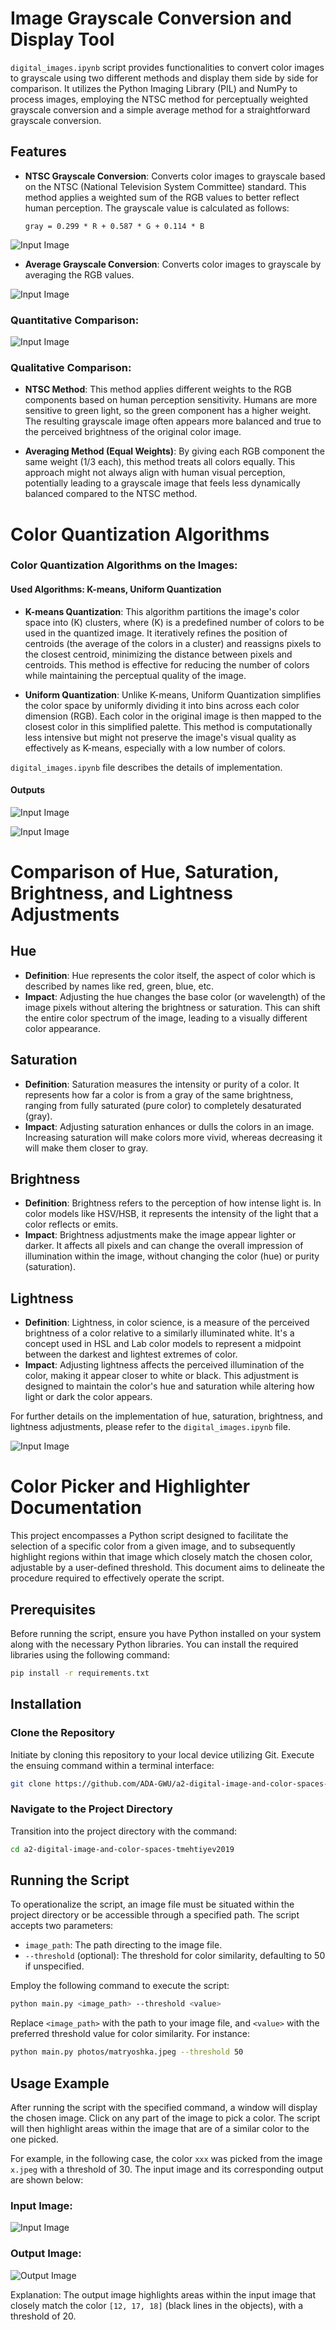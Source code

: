 # Image Grayscale Conversion and Display Tool

`digital_images.ipynb` script provides functionalities to convert color images to grayscale using two different methods and display them side by side for comparison. It utilizes the Python Imaging Library (PIL) and NumPy to process images, employing the NTSC method for perceptually weighted grayscale conversion and a simple average method for a straightforward grayscale conversion.

## Features

- **NTSC Grayscale Conversion**: Converts color images to grayscale based on the NTSC (National Television System Committee) standard. This method applies a weighted sum of the RGB values to better reflect human perception. The grayscale value is calculated as follows:

  ```
  gray = 0.299 * R + 0.587 * G + 0.114 * B
  ```
![Input Image](outputs/matryoshka_grayscale_NTSC.jpg)

  

- **Average Grayscale Conversion**: Converts color images to grayscale by averaging the RGB values.

![Input Image](outputs/matryoshka_grayscale_average.jpg)


###  Quantitative Comparison:

![Input Image](outputs/grayscale_methods_comparison.png)


### Qualitative Comparison:

- **NTSC Method**: This method applies different weights to the RGB components based on human perception sensitivity. Humans are more sensitive to green light, so the green component has a higher weight. The resulting grayscale image often appears more balanced and true to the perceived brightness of the original color image.

- **Averaging Method (Equal Weights)**: By giving each RGB component the same weight (1/3 each), this method treats all colors equally. This approach might not always align with human visual perception, potentially leading to a grayscale image that feels less dynamically balanced compared to the NTSC method.


# Color Quantization Algorithms

### Color Quantization Algorithms on the Images:

#### Used Algorithms: K-means, Uniform Quantization

- **K-means Quantization**: This algorithm partitions the image's color space into \(K\) clusters, where \(K\) is a predefined number of colors to be used in the quantized image. It iteratively refines the position of centroids (the average of the colors in a cluster) and reassigns pixels to the closest centroid, minimizing the distance between pixels and centroids. This method is effective for reducing the number of colors while maintaining the perceptual quality of the image.

- **Uniform Quantization**: Unlike K-means, Uniform Quantization simplifies the color space by uniformly dividing it into bins across each color dimension (RGB). Each color in the original image is then mapped to the closest color in this simplified palette. This method is computationally less intensive but might not preserve the image's visual quality as effectively as K-means, especially with a low number of colors.

`digital_images.ipynb` file describes the details of implementation.

#### Outputs

![Input Image](outputs/color_quantization_algorithms.png)

![Input Image](outputs/color_quantization_algorithms_uniform.png)


# Comparison of Hue, Saturation, Brightness, and Lightness Adjustments

## Hue

- **Definition**: Hue represents the color itself, the aspect of color which is described by names like red, green, blue, etc.
- **Impact**: Adjusting the hue changes the base color (or wavelength) of the image pixels without altering the brightness or saturation. This can shift the entire color spectrum of the image, leading to a visually different color appearance.

## Saturation

- **Definition**: Saturation measures the intensity or purity of a color. It represents how far a color is from a gray of the same brightness, ranging from fully saturated (pure color) to completely desaturated (gray).
- **Impact**: Adjusting saturation enhances or dulls the colors in an image. Increasing saturation will make colors more vivid, whereas decreasing it will make them closer to gray.

## Brightness

- **Definition**: Brightness refers to the perception of how intense light is. In color models like HSV/HSB, it represents the intensity of the light that a color reflects or emits.
- **Impact**: Brightness adjustments make the image appear lighter or darker. It affects all pixels and can change the overall impression of illumination within the image, without changing the color (hue) or purity (saturation).

## Lightness

- **Definition**: Lightness, in color science, is a measure of the perceived brightness of a color relative to a similarly illuminated white. It's a concept used in HSL and Lab color models to represent a midpoint between the darkest and lightest extremes of color.
- **Impact**: Adjusting lightness affects the perceived illumination of the color, making it appear closer to white or black. This adjustment is designed to maintain the color's hue and saturation while altering how light or dark the color appears.


For further details on the implementation of hue, saturation, brightness, and lightness adjustments, please refer to the  `digital_images.ipynb` file.


![Input Image](outputs/hue_saturation_brightness_lightness_applied.png)

# Color Picker and Highlighter Documentation

This project encompasses a Python script designed to facilitate the selection of a specific color from a given image, and to subsequently highlight regions within that image which closely match the chosen color, adjustable by a user-defined threshold. This document aims to delineate the procedure required to effectively operate the script.

## Prerequisites

Before running the script, ensure you have Python installed on your system along with the necessary Python libraries. You can install the required libraries using the following command:

```bash
pip install -r requirements.txt
```

## Installation

### Clone the Repository

Initiate by cloning this repository to your local device utilizing Git. Execute the ensuing command within a terminal interface:

```bash
git clone https://github.com/ADA-GWU/a2-digital-image-and-color-spaces-tmehtiyev2019.git
```

### Navigate to the Project Directory

Transition into the project directory with the command:

```bash
cd a2-digital-image-and-color-spaces-tmehtiyev2019
```



## Running the Script

To operationalize the script, an image file must be situated within the project directory or be accessible through a specified path. The script accepts two parameters:

- `image_path`: The path directing to the image file.
- `--threshold` (optional): The threshold for color similarity, defaulting to 50 if unspecified.

Employ the following command to execute the script:

```bash
python main.py <image_path> --threshold <value>
```


Replace `<image_path>` with the path to your image file, and `<value>` with the preferred threshold value for color similarity. For instance:


```bash
python main.py photos/matryoshka.jpeg --threshold 50
```

## Usage Example

After running the script with the specified command, a window will display the chosen image. Click on any part of the image to pick a color. The script will then highlight areas within the image that are of a similar color to the one picked.

For example, in the following case, the color `xxx` was picked from the image `x.jpeg` with a threshold of 30. The input image and its corresponding output are shown below:

### Input Image:
![Input Image](photos/matryoshka.jpeg)

### Output Image:
![Output Image](outputs/similar_colors_highlighted.jpg)

Explanation: The output image highlights areas within the input image that closely match the color `[12, 17, 18]` (black lines in the objects), with a threshold of 20.





